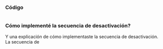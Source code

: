 ### Código
```python

```

### Cómo implementé la secuencia de desactivación?
Y una explicación de cómo implementaste la secuencia de desactivación.
La secuencia de 
